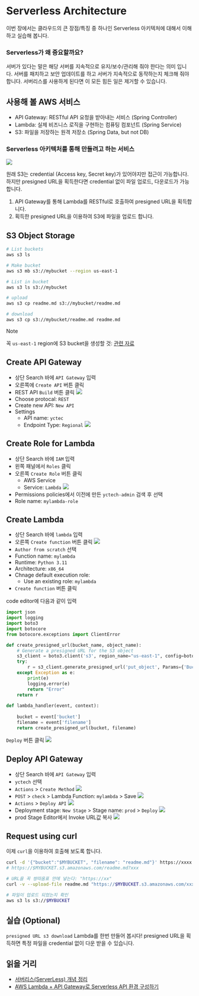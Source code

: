 # Serverless Architecture

이번 장에서는 클라우드의 큰 장점/특징 중 하나인 Serverless 아키텍처에 대해서 이해하고 실습해 봅니다.

### Serverless가 왜 중요할까요?

서버가 있다는 말은 해당 서버를 지속적으로 유지/보수/관리해 줘야 한다는 의미 입니다. 서버를 패치하고 보안 업데이트를 하고 서버가 지속적으로 동작하는지 체크해 줘야 합니다.
서버리스를 사용하게 된다면 이 모든 힘든 일은 제거할 수 있습니다.

## 사용해 볼 AWS 서비스

- API Gateway: RESTful API 요청을 받아내는 서비스 (Spring Controller)
- Lambda: 실제 비즈니스 로직을 구현하는 컴퓨팅 컴포넌트 (Spring Service)
- S3: 파일을 저장하는 원격 저장소 (Spring Data, but not DB)

### Serverless 아키텍처를 통해 만들려고 하는 서비스

![](01.png)

원래 S3는 credential (Access key, Secret key)가 있어야지만 접근이 가능합니다.
하지만 presigned URL을 획득한다면 credential 없이 파일 업로드, 다운로드가 가능합니다.

1. API Gateway를 통해 Lambda를 RESTful로 호출하여 presigned URL을 획득합니다.
2. 획득한 presigned URL을 이용하여 S3에 파일을 업로드 합니다.

## S3 Object Storage

```bash
# List buckets
aws s3 ls

# Make bucket
aws s3 mb s3://mybucket --region us-east-1

# List in bucket
aws s3 ls s3://mybucket

# upload
aws s3 cp readme.md s3://mybucket/readme.md

# download
aws s3 cp s3://mybucket/readme.md readme.md
```

> [!NOTE]  
꼭 `us-east-1` region에 S3 bucket을 생성할 것: [관련 자료](https://docs.aws.amazon.com/AmazonS3/latest/userguide/UsingRouting.html#TemporaryRedirection)


## Create API Gateway

- 상단 Search 바에 `API Gateway` 입력
- 오른쪽에 `Create API` 버튼 클릭
- REST API `Build` 버튼 클릭
	![](02.png)
- Choose protocal: `REST`
- Create new API: `New API`
- Settings
	- API name: `yctec`
	- Endpoint Type: `Regional`
	![](03.png)

## Create Role for Lambda

- 상단 Search 바에 `IAM` 입력
- 왼쪽 패널에서 `Roles` 클릭
- 오른쪽 `Create Role` 버튼 클릭
	- AWS Service
	- Service: `Lambda`
	![](04.png)
- Permissions policies에서 이전에 만든 `yctech-admin` 검색 후 선택
- Role name: `mylambda-role`

## Create Lambda

- 상단 Search 바에 `lambda` 입력
- 오른쪽 `Create function` 버튼 클릭
	![](05.png)
- `Author from scratch` 선택
- Function name: `mylambda`
- Runtime: `Python 3.11`
- Architecture: `x86_64`
- Chnage default execution role:
	- Use an existing role: `mylambda`
- `Create function` 버튼 클릭

code editor에 다음과 같이 입력

```python
import json
import logging
import boto3
import botocore
from botocore.exceptions import ClientError

def create_presigned_url(bucket_name, object_name):
    # Generate a presigned URL for the S3 object
    s3_client = boto3.client('s3', region_name="us-east-1", config=boto3.session.Config(signature_version='s3v4',))
    try:
        r = s3_client.generate_presigned_url('put_object', Params={'Bucket': bucket_name, 'Key': object_name}, ExpiresIn=600)
    except Exception as e:
        print(e)
        logging.error(e)
        return "Error"
    return r
    
def lambda_handler(event, context):
    
    bucket = event['bucket']
    filename = event['filename']
    return create_presigned_url(bucket, filename) 
```

`Deploy` 버튼 클릭
![](06.png)

## Deploy API Gateway

- 상단 Search 바에 `API Gateway` 입력
- `yctech` 선택
- `Actions` > `Create Method`
	![](07.png)
- `POST` > `check` > Lambda Function: `mylambda` > Save
	![](08.png)
- `Actions` > `Deploy API`
	![](09.png)
- Deployment stage: `New Stage` > Stage name: `prod` > `Deploy`
	![](10.png)
- prod Stage Editor에서 Invoke URL값 복사
	![](11.png)

## Request using curl

이제 `curl`을 이용하여 호출해 보도록 합니다.

```bash
curl -d '{"bucket":"$MYBUCKET", "filename": "readme.md"}' https://xxxx.execute-api.ap-northeast-2.amazonaws.com/prod
# https://$MYBUCKET.s3.amazonaws.com/readme.md?xxx

# URL을 꼭 쌍따옴표 안에 넣는다: "https://xx"
curl -v --upload-file readme.md "https://$MYBUCKET.s3.amazonaws.com/xxx"

# 파일이 업로드 되었는지 확인
aws s3 ls s3://$MYBUCKET
```

## 실습 (Optional)

`presigned URL s3 download` Lambda를 한번 만들어 봅시다!
presigned URL을 획득하면 특정 파일을 credential 없이 다운 받을 수 있습니다.

## 읽을 거리

- [서버리스(ServerLess) 개념 정리](https://inpa.tistory.com/entry/WEB-%F0%9F%8C%90-%EC%84%9C%EB%B2%84%EB%A6%AC%EC%8A%A4ServerLess-%EA%B0%9C%EB%85%90-%F0%9F%92%AF-%EC%B4%9D%EC%A0%95%EB%A6%AC-BaaS-FaaS)
- [AWS Lambda + API Gateway로 Serverless API 환경 구성하기](https://velog.io/@seeh_h/AWS-Lambda-API-Gateway%EB%A1%9C-API-%EB%A7%8C%EB%93%A4%EA%B8%B0)